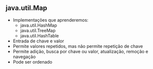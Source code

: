 ## java.util.Map

- Implementações que aprenderemos:
  - java.util.HashMap
  - java.util.TreeMap
  - java.util.HashTable
- Entrada de chave e valor
- Permite valores repetidos, mas não permite repetição de chave
- Permite adição, busca por chave ou valor, atualização, remoção e navegação
- Pode ser ordenado


